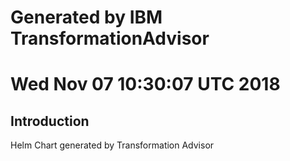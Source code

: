 # Generated by IBM TransformationAdvisor
# Wed Nov 07 10:30:07 UTC 2018
## Introduction

Helm Chart generated by Transformation Advisor
